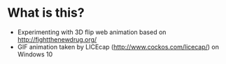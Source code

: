 What is this?
===========

- Experimenting with 3D flip web animation based on
http://fightthenewdrug.org/
- GIF animation taken by LICEcap (http://www.cockos.com/licecap/) on Windows 10
